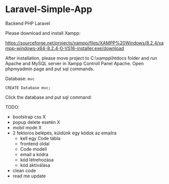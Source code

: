 # Laravel-Simple-App
Backend PHP Laravel

Please download and install Xampp:

https://sourceforge.net/projects/xampp/files/XAMPP%20Windows/8.2.4/xampp-windows-x64-8.2.4-0-VS16-installer.exe/download

After installation, please move project to C:\xampp\htdocs folder and run Apache and MySQL server in Xampp Controll Panel Apache. Open phpmyadmin page and put sql commands.

Database: `mvc`

```CREATE Database mvc;```

Click the database and put sql command:

TODO:
- bootstrap css X
- popup delete esetén X
- mobil mode X
- 2 fektoros belépés, küldünk egy kódok az emailra
  - kell egy Code tábla
  - frontend oldal
  - Code modell
  - email a kódra
  - kód létrehozása
  - kód aktiválása
- clean code
- read me update

